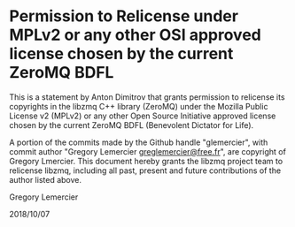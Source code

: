 # Permission to Relicense under MPLv2 or any other OSI approved license chosen by the current ZeroMQ BDFL

This is a statement by Anton Dimitrov that grants permission to
relicense its copyrights in the libzmq C++ library (ZeroMQ) under the
Mozilla Public License v2 (MPLv2) or any other Open Source Initiative
approved license chosen by the current ZeroMQ BDFL (Benevolent
Dictator for Life).

A portion of the commits made by the Github handle "glemercier", with
commit author "Gregory Lemercier <greglemercier@free.fr>", are
copyright of Gregory Lmercier.  This document hereby grants the libzmq
project team to relicense libzmq, including all past, present and
future contributions of the author listed above.

Gregory Lemercier

2018/10/07
